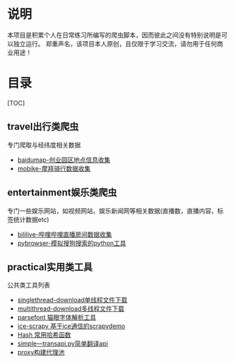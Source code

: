 

# 说明
本项目是积累个人在日常练习所编写的爬虫脚本，因而彼此之间没有特别说明是可以独立运行。
郑重声名，该项目本人原创，且仅限于学习交流，请勿用于任何商业用途！

# 目录
[TOC]

## travel出行类爬虫
专门爬取与经纬度相关数据
  * [baidumap-创业园区地点信息收集](https://github.com/cchinm/python-spider/tree/master/travel/baidumap)
  * [mobike-摩拜骑行数据收集](https://github.com/cchinm/python-spider/tree/master/travel)
  
 

## entertainment娱乐类爬虫
专门一些娱乐网站，如视频网站，娱乐新闻网等相关数据(直播数，直播内容，标签统计数据etc)
  * [bililive-哔哩哔哩直播房间数据收集](https://github.com/cchinm/python-spider/tree/master/entertainment/bililive)
  * [pybrowser-模拟搜狗搜索的python工具](https://github.com/cchinm/python-spider/tree/master/entertainment/pybrowser)

## practical实用类工具
公共类工具列表
 * [singlethread-download单线程文件下载](https://github.com/cchinm/python-spider/tree/master/practical)
 * [multithread-download多线程文件下载](https://github.com/cchinm/python-spider/tree/master/practical)
 * [parsefont 猫眼字体解析工具](https://github.com/cchinm/python-spider/tree/master/practical/parsefont)
 * [ice-scrapy 基于ice通信的scrapydemo](https://github.com/cchinm/python-spider/tree/master/practical/ice-scrapy)
 * [Hash 常用哈希函数](https://github.com/cchinm/python-spider/tree/master/practical)
 * [simple—transapi.py简单翻译api](https://github.com/cchinm/python-spider/tree/master/practical)
 * [proxy构建代理池](https://github.com/cchinm/python-spider/tree/master/practical/proxy)

 
 